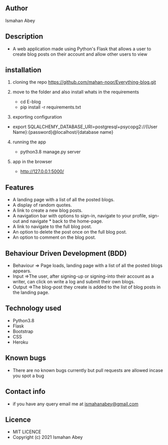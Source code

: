 ## Author
Ismahan Abey

## Description
* A web application made using Python's Flask that allows a user to create blog posts on their account and allow other users to view


## installation
1. cloning the repo https://github.com/mahan-noor/Everything-blog.git

2. move to the folder and also install whats in the requirements
   * cd E-blog
   * pip install -r requirements.txt

3. exporting configuration
  * export SQLALCHEMY_DATABASE_URI=postgresql+psycopg2://{User Name}:{password}@localhost/{database name}

4. running the app
   * python3.8 manage.py server

5. app in the browser
   * http://127.0.0.1:5000/


## Features
 * A landing page with a list of all the posted blogs.
 * A display of random quotes.
 * A link to create a new blog posts.
 * A navigation bar with options to sign-in, navigate to your profile, sign-out and navigate * back to the home-page.
 * A link to navigate to the full blog post.
 * An option to delete the post once on the full blog post.
 * An option to comment on the blog post.

## Behaviour Driven Development (BDD)
* Behaviour => Page loads, landing page with a list of all the posted blogs appears.	
* Input =>The user, after signing-up or signing-into their account as a writer, can click on write a log  and submit their own blogs.	
* Output =>The blog-post they create is added to the list of blog posts in the landing page.




## Technology used
   * Python3.8
   * Flask
   * Bootstrap
   * CSS
   * Heroku

## Known bugs
  * There are no known bugs currently but pull requests are allowed incase you spot a bug

## Contact info
 * if you have any query email me at ismahanabey@gmail.com
 
 ## Licence
  * MIT LICENCE
  * Copyright (c) 2021 Ismahan Abey

